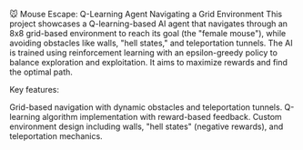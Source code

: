 🐭 Mouse Escape: Q-Learning Agent Navigating a Grid Environment
This project showcases a Q-learning-based AI agent that navigates through an 8x8 grid-based environment to reach its goal (the "female mouse"), while avoiding obstacles like walls, "hell states," and teleportation tunnels. The AI is trained using reinforcement learning with an epsilon-greedy policy to balance exploration and exploitation. It aims to maximize rewards and find the optimal path.

Key features:

Grid-based navigation with dynamic obstacles and teleportation tunnels.
Q-learning algorithm implementation with reward-based feedback.
Custom environment design including walls, "hell states" (negative rewards), and teleportation mechanics.

